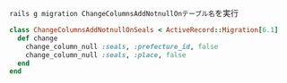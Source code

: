 `rails g migration ChangeColumnsAddNotnullOnテーブル名`を実行

```db.rb
class ChangeColumnsAddNotnullOnSeals < ActiveRecord::Migration[6.1]
  def change
    change_column_null :seals, :prefecture_id, false
    change_column_null :seals, :place, false
  end
end
```

